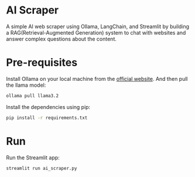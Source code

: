 # AI Scraper
A simple AI web scraper using Ollama, LangChain, and Streamlit by building a RAG(Retrieval-Augmented Generation) system to chat with websites and answer complex questions about the content.


# Pre-requisites
Install Ollama on your local machine from the [official website](https://ollama.com/). And then pull the llama model:

```bash
ollama pull llama3.2
```

Install the dependencies using pip:

```bash
pip install -r requirements.txt
```

# Run
Run the Streamlit app:

```bash
streamlit run ai_scraper.py
```
